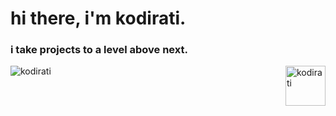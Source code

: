 <h1 align="left" id="kodirati-title">hi there, i'm kodirati.</h1>
<h3 align="left">i take projects to a level <bold>above</bold> next.</h3>

<a href="#kodirati-title">
  <img src="https://github.com/kodirati/kodirati/raw/main/icons/short-logo-animated.gif" alt="kodirati" width="64" height="64" align="right" />
  <img src="https://raw.githubusercontent.com/kodirati/readme-statistics/output/generated/overview.svg" alt="kodirati" align="left" />
</a>
